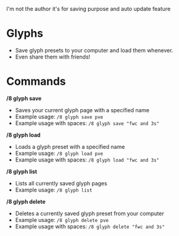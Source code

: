 I'm not the author it's for saving purpose and auto update feature

# Glyphs

* Save glyph presets to your computer and load them whenever.
* Even share them with friends!

# Commands

__/8 glyph save__

* Saves your current glyph page with a specified name
* Example usage: `/8 glyph save pve`
* Example usage with spaces: `/8 glyph save "fwc and 3s"`

__/8 glyph load__

* Loads a glyph preset with a specified name
* Example usage: `/8 glyph load pve`
* Example usage with spaces: `/8 glyph load "fwc and 3s"`

__/8 glyph list__

* Lists all currently saved glyph pages
* Example usage: `/8 glyph list`

__/8 glyph delete__
* Deletes a currently saved glyph preset from your computer
* Example usage: `/8 glyph delete pve`
* Example usage with spaces: `/8 glyph delete "fwc and 3s"`

